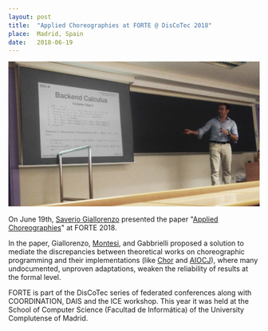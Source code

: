 ```yaml
---
layout: post
title:  "Applied Choreographies at FORTE @ DisCoTec 2018"
place:  Madrid, Spain
date:   2018-06-19
---
```

<img class="img-fluid mx-auto d-block" src="/images/posts/forte2018.jpg">

On June 19th, [Saverio Giallorenzo](/people.html#sg) presented the paper "[Applied Choreographies](/publications.html#paper_GMG18)" at FORTE 2018.

In the paper, Giallorenzo, [Montesi](/people.html#fm), and Gabbrielli proposed a solution to mediate the discrepancies between theoretical works on choreographic programming and their implementations (like [Chor](http://www.chor-lang.org/) and [AIOCJ](http://www.cs.unibo.it/projects/jolie/aiocj.html)), where many undocumented, unproven adaptations, weaken the reliability of results at the formal level.

<!-- more -->

FORTE is part of the DisCoTec series of federated conferences along with COORDINATION, DAIS and the ICE workshop. This year it was held at the School of Computer Science (Facultad de Informática) of the University Complutense of Madrid.